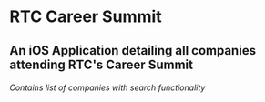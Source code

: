 # RTC Career Summit

## An iOS Application detailing all companies attending RTC's Career Summit

###### Contains list of companies with search functionality
